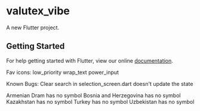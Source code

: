 # valutex_vibe

A new Flutter project.

## Getting Started

For help getting started with Flutter, view our online
[documentation](https://flutter.io/).

Fav icons:
    low_priority
    wrap_text
    power_input
    
Known Bugs: 
Clear search in selection_screen.dart doesn't update the state


Armenian Dram has no symbol
Bosnia and Herzegovina has no symbol
Kazakhstan has no symbol
Turkey has no symbol
Uzbekistan has no symbol